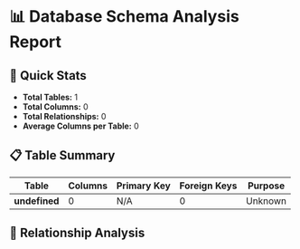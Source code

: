 
# 📊 Database Schema Analysis Report

## 🎯 Quick Stats
- **Total Tables:** 1
- **Total Columns:** 0
- **Total Relationships:** 0
- **Average Columns per Table:** 0

## 📋 Table Summary

| Table | Columns | Primary Key | Foreign Keys | Purpose |
|-------|---------|-------------|--------------|---------|
| **undefined** | 0 | N/A | 0 | Unknown |

## 🔗 Relationship Analysis

